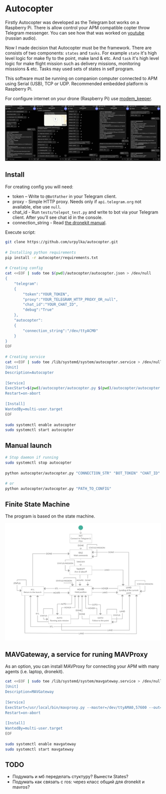 # Autocopter

Firstly Autoсopter was developed as the Telegram bot works on a Raspberry Pi. There is allow control your APM compatible copter throw Telegram messenger. You can see how that was worked on [youtube](https://youtu.be/CE9x4rPizvQ) (russian audio).

Now I made decision that Autocopter must be the framework. There are consists of two components: `states` and `tasks`. For example `state` it's high level logic for make fly to the point, make land & etc. And `task` it's high level logic for make flight mission such as delivery missions, monitoring misssions & etc. Tasks may used sets of states in self program.

This software must be running on companion computer connected to APM using Serial (USB), TCP or UDP. Recommended embedded platform is Raspberry Pi.

For configure internet on your drone (Raspberry Pi) use [modem_keeper](https://github.com/urpylka/modem_keeper).

![Telegram Chat](telegram.jpg)

## Install

For creating config you will need:

* token – Write to `@BotFather` in your Telegram client.
* proxy - Simple HTTP proxy. Needs only if `api.telegram.org` not available, else use `null`.
* chat_id - Run `tests/telepot_test.py` and write to bot via your Telegram client. After you'll see chat id in the console.
* connection_string - Read [the dronekit manual](http://python.dronekit.io/guide/connecting_vehicle.html).

Execute script:
```bash
git clone https://github.com/urpylka/autocopter.git

# Installing python requirements
pip install -r autocopter/requirements.txt

# Creating config
cat <<EOF | sudo tee $(pwd)/autocopter/autocopter.json > /dev/null
{
    "telegram":
    {
        "token":"YOUR_TOKEN",
        "proxy":"YOUR_TELEGRAM_HTTP_PROXY_OR_null",
        "chat_id":"YOUR_CHAT_ID",
        "debug":"True"
    },
    "autocopter":
    {
        "connection_string":"/dev/ttyACM0"
    }
}
EOF

# Creating service
cat <<EOF | sudo tee /lib/systemd/system/autocopter.service > /dev/null
[Unit]
Description=Autocopter

[Service]
ExecStart=$(pwd)/autocopter/autocopter.py $(pwd)/autocopter/autocopter.json
Restart=on-abort

[Install]
WantedBy=multi-user.target
EOF

sudo systemctl enable autocopter
sudo systemctl start autocopter
```

## Manual launch

```bash
# Stop daemon if running
sudo systemctl stop autocopter

python autocopter/autocopter.py "CONNECTION_STR" "BOT_TOKEN" "CHAT_ID" "PROXY" "DEBUG"

# or
python autocopter/autocopter.py "PATH_TO_CONFIG"
```

## Finite State Machine

The program is based on the state machine.

![Finite State Machine](uml_statechart_diagram.jpg)

## MAVGateway, a service for runing MAVProxy

As an option, you can install MAVProxy for connecting your APM with many agents (i.e. laptop, dronekit).

```bash
cat <<EOF | sudo tee /lib/systemd/system/mavgateway.service > /dev/null
[Unit]
Description=MAVGateway

[Service]
ExecStart=/usr/local/bin/mavproxy.py --master=/dev/ttyAMA0,57600 --out=tcpin:0.0.0.0:5760 --out=tcpin:127.0.0.1:14600 --daemon
Restart=on-abort

[Install]
WantedBy=multi-user.target
EOF

sudo systemctl enable mavgateway
sudo systemctl start mavgateway
```

## TODO

* Подумать и мб переделать стуктуру? Вынести States?
* Подумать как связать с ros: через класс общий для dronekit и mavros?
